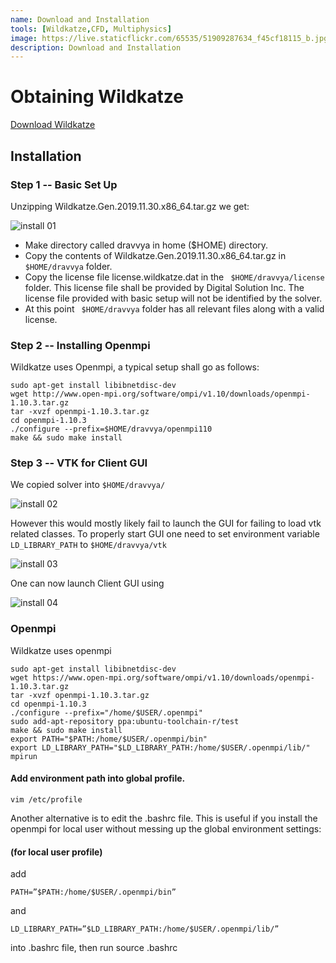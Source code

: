 ```yaml
---
name: Download and Installation
tools: [Wildkatze,CFD, Multiphysics]
image: https://live.staticflickr.com/65535/51909287634_f45cf18115_b.jpg
description: Download and Installation
---
```


# Obtaining Wildkatze
 
 [Download Wildkatze]( https://github.com/FVUS/wildktaze/blob/main/release/y2022/WildkatzeCFD.zip)

## Installation

### Step 1 -- Basic Set Up
Unzipping Wildkatze.Gen.2019.11.30.x86_64.tar.gz we get:

![install 01](https://live.staticflickr.com/65535/51909427566_07a696e065_b.jpg)


- Make directory called dravvya in home ($HOME) directory.
- Copy the contents of Wildkatze.Gen.2019.11.30.x86_64.tar.gz in ``` $HOME/dravvya ``` folder.
- Copy the license file license.wildkatze.dat in the ``` $HOME/dravvya/license``` folder. This license file shall be provided by Digital Solution Inc. The license file provided with basic setup will not be identified by the solver.
- At this point ``` $HOME/dravvya``` folder has all relevant files along with a valid license.


### Step 2 -- Installing Openmpi

Wildkatze uses Openmpi, a typical setup shall go as follows:

```
sudo apt-get install libibnetdisc-dev
wget http://www.open-mpi.org/software/ompi/v1.10/downloads/openmpi-1.10.3.tar.gz
tar -xvzf openmpi-1.10.3.tar.gz
cd openmpi-1.10.3
./configure --prefix=$HOME/dravvya/openmpi110
make && sudo make install
```

### Step 3 -- VTK for Client GUI

We copied solver into ``` $HOME/dravvya/ ```
 
![install 02](https://live.staticflickr.com/65535/51908477227_e2c83d05d7_c.jpg)

 However this would mostly likely fail to launch the GUI for failing to load vtk
related classes.
To properly start GUI one need to set environment variable ```LD_LIBRARY_PATH``` to
```$HOME/dravvya/vtk```

![install 03](https://live.staticflickr.com/65535/51910073300_b8e7761a0a_c.jpg)

One can now launch Client GUI using

![install 04](https://live.staticflickr.com/65535/51909544203_76ea27480c_z.jpg)




### Openmpi

Wildkatze uses openmpi

```
sudo apt-get install libibnetdisc-dev 
wget https://www.open-mpi.org/software/ompi/v1.10/downloads/openmpi-1.10.3.tar.gz 
tar -xvzf openmpi-1.10.3.tar.gz 
cd openmpi-1.10.3 
./configure --prefix="/home/$USER/.openmpi" 
sudo add-apt-repository ppa:ubuntu-toolchain-r/test 
make && sudo make install 
export PATH="$PATH:/home/$USER/.openmpi/bin" 
export LD_LIBRARY_PATH="$LD_LIBRARY_PATH:/home/$USER/.openmpi/lib/" 
mpirun 

```

#### Add environment path into global profile. 
```
vim /etc/profile 
```

Another alternative is to edit the .bashrc file. This is useful if you install the openmpi for local user without messing up the global environment settings: 

#### (for local user profile) 

add 
```
PATH=”$PATH:/home/$USER/.openmpi/bin” 
```
and 
```
LD_LIBRARY_PATH=”$LD_LIBRARY_PATH:/home/$USER/.openmpi/lib/” 
```

into .bashrc file, then run source .bashrc 
 

 
